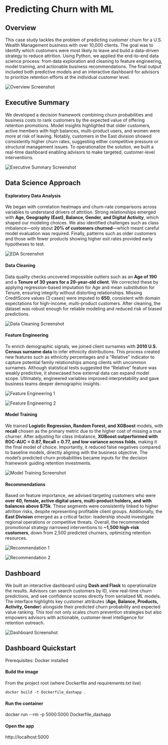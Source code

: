 # Predicting Churn with ML

## Overview
This case study tackles the problem of predicting customer churn for a U.S. Wealth Management business with over 10,000 clients. The goal was to identify which customers were most likely to leave and build a data-driven strategy to reduce attrition. Using Python, we applied the end-to-end data science process: from data exploration and cleaning to feature engineering, model training, and actionable business recommendations. The final output included both predictive models and an interactive dashboard for advisors to prioritize retention efforts at the individual customer level.

![Overview Screenshot](./images/problem_statement_churn.png)

## Executive Summary
We developed a decision framework combining churn probabilities and business costs to rank customers by the expected value of offering retention promotions. Model insights highlighted that older customers, active members with high balances, multi-product users, and women were more at risk of leaving. Notably, customers in the East division showed consistently higher churn rates, suggesting either competitive pressure or structural management issues. To operationalize the solution, we built a real-time dashboard enabling advisors to make targeted, customer-level interventions.

![Executive Summary Screenshot](./images/exec_summary_churn.png)

## Data Science Approach

#### Exploratory Data Analysis
We began with correlation heatmaps and churn-rate comparisons across variables to understand drivers of attrition. Strong relationships emerged with **Age, Geography (East), Balance, Gender, and Digital Activity**, which shaped our modeling choices. We also identified challenges such as class imbalance—only about **20% of customers churned**—which meant careful model evaluation was required. Finally, patterns such as older customers and those with fewer products showing higher exit rates provided early hypotheses to test.

![EDA Screenshot](./images/eda_churn.png)

#### Data Cleaning
Data quality checks uncovered impossible outliers such as an **Age of 190** and a **Tenure of 30 years for a 29-year-old client**. We corrected these by applying regression-based imputation for Age and mean substitution for Tenure, ensuring integrity without distorting relationships. Missing CreditScore values (3 cases) were imputed to **650**, consistent with domain expectations for high-income, multi-product customers. After cleaning, the dataset was robust enough for reliable modeling and reduced risk of biased predictions.

![Data Cleaning Screenshot](./images/data_preprocessing_churn.png)

#### Feature Engineering
To enrich demographic signals, we joined client surnames with **2010 U.S. Census surname data** to infer ethnicity distributions. This process created new features such as ethnicity percentages and a "Relative" indicator to capture potential family relationships among clients with uncommon surnames. Although statistical tests suggested the “Relative” feature was weakly predictive, it showcased how external data can expand model scope. Ultimately, engineered variables improved interpretability and gave business teams deeper demographic insights.

![Feature Engineering 1](./images/feature_engineering1_churn.png)

![Feature Engineering 2](./images/feature_engineering2_churn.png)

#### Model Training
We trained **Logistic Regression, Random Forest, and XGBoost** models, with **recall** chosen as the primary metric due to the higher cost of missing a true churner. After adjusting for class imbalance, **XGBoost outperformed with ROC-AUC = 0.87, Recall = 0.77, and low variance across folds**, making it the final model of choice. Importantly, it reduced false negatives compared to baseline models, directly aligning with the business objective. The model’s predicted churn probabilities became inputs for the decision framework guiding retention investments.

![Model Training Screenshot](./images/model_training.png)

#### Recommendations
Based on feature importance, we advised targeting customers who were **over 40, female, active digital users, multi-product holders, and with balances above $75k**. These segments were consistently linked to higher attrition risks, despite representing profitable client groups. Additionally, the **East Division** emerged as a critical factor: leadership should investigate regional operations or competitive threats. Overall, the recommended promotional strategy narrowed interventions to **~1,500 high-risk customers**, down from 2,500 predicted churners, optimizing retention resources.

![Recommendation 1](./images/recommendation1_churn.png)

![Recommendation 2](./images/recommendation2_churn.png)

## Dashboard
We built an interactive dashboard using **Dash and Flask** to operationalize the results. Advisors can search customers by ID, view real-time churn predictions, and see confidence scores directly from serialized ML models. The interface highlights key customer attributes (**Age, Balance, Products, Activity, Gender**) alongside their predicted churn probability and expected value ranking. This tool not only scales churn prevention strategies but also empowers advisors with actionable, customer-level intelligence for retention outreach.

![Dashboard Screenshot](./images/dash_app_churn.png)

## Dashboard Quickstart

Prerequisites: Docker installed

#### Build the image
From the project root (where Dockerfile and requirements.txt live)
```
docker build -t Dockerfile_dashapp .
```

#### Run the container

docker run --rm -p 5000:5000 Dockerfile_dashapp

#### Open the app

http://localhost:5000